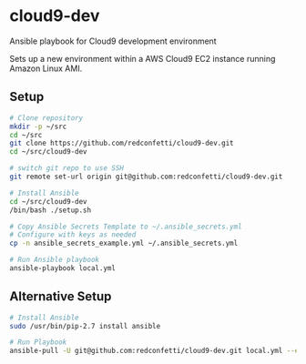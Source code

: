 # cloud9-dev

Ansible playbook for Cloud9 development environment

Sets up a new environment within a AWS Cloud9 EC2 instance running Amazon Linux
AMI.

## Setup

```bash
# Clone repository
mkdir -p ~/src
cd ~/src
git clone https://github.com/redconfetti/cloud9-dev.git
cd ~/src/cloud9-dev

# switch git repo to use SSH
git remote set-url origin git@github.com:redconfetti/cloud9-dev.git

# Install Ansible
cd ~/src/cloud9-dev
/bin/bash ./setup.sh

# Copy Ansible Secrets Template to ~/.ansible_secrets.yml
# Configure with keys as needed
cp -n ansible_secrets_example.yml ~/.ansible_secrets.yml

# Run Ansible playbook
ansible-playbook local.yml
```

## Alternative Setup

```bash
# Install Ansible
sudo /usr/bin/pip-2.7 install ansible

# Run Playbook
ansible-pull -U git@github.com:redconfetti/cloud9-dev.git local.yml --extra-vars "github_personal_access_token=abcdefg0123456"
```
